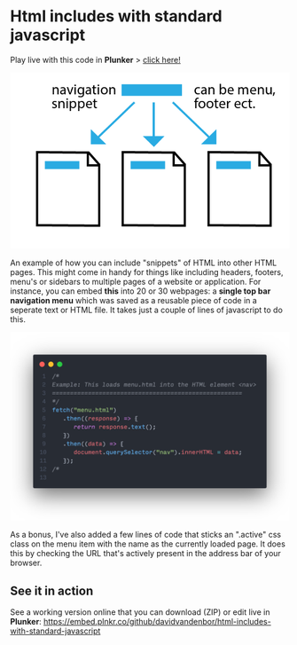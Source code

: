 # Html includes with standard javascript

Play live with this code in **Plunker** > [click here!](https://embed.plnkr.co/github/davidvandenbor/html-includes-with-standard-javascript)

![](img/explanation.png)

An example of how you can include "snippets" of HTML into other HTML pages. This might come in handy for things like including headers, footers, menu's or sidebars to multiple pages of a website or application. For instance, you can embed **this** into 20 or 30 webpages: a **single top bar navigation menu** which was saved as a reusable piece of code in a seperate text or HTML file. It takes just a couple of lines of javascript to do this.

![](img/html-include-with-javascript.png)

As a bonus, I've also added a few lines of code that sticks an ".active" css class on the menu item with the name as the currently loaded page. It does this by checking the URL that's actively present in the address bar of your browser.

## See it in action

See a working version online that you can download (ZIP) or edit live in **Plunker**:
https://embed.plnkr.co/github/davidvandenbor/html-includes-with-standard-javascript
